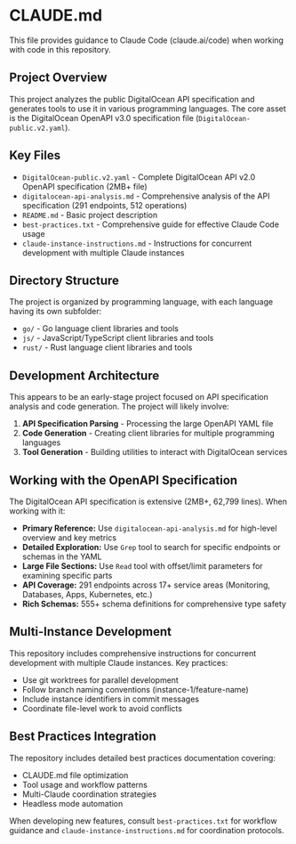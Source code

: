 # CLAUDE.md

This file provides guidance to Claude Code (claude.ai/code) when working with code in this repository.

## Project Overview

This project analyzes the public DigitalOcean API specification and generates tools to use it in various programming languages. The core asset is the DigitalOcean OpenAPI v3.0 specification file (`DigitalOcean-public.v2.yaml`).

## Key Files

- `DigitalOcean-public.v2.yaml` - Complete DigitalOcean API v2.0 OpenAPI specification (2MB+ file)
- `digitalocean-api-analysis.md` - Comprehensive analysis of the API specification (291 endpoints, 512 operations)
- `README.md` - Basic project description
- `best-practices.txt` - Comprehensive guide for effective Claude Code usage
- `claude-instance-instructions.md` - Instructions for concurrent development with multiple Claude instances

## Directory Structure

The project is organized by programming language, with each language having its own subfolder:

- `go/` - Go language client libraries and tools
- `js/` - JavaScript/TypeScript client libraries and tools  
- `rust/` - Rust language client libraries and tools

## Development Architecture

This appears to be an early-stage project focused on API specification analysis and code generation. The project will likely involve:

1. **API Specification Parsing** - Processing the large OpenAPI YAML file
2. **Code Generation** - Creating client libraries for multiple programming languages
3. **Tool Generation** - Building utilities to interact with DigitalOcean services

## Working with the OpenAPI Specification

The DigitalOcean API specification is extensive (2MB+, 62,799 lines). When working with it:
- **Primary Reference:** Use `digitalocean-api-analysis.md` for high-level overview and key metrics
- **Detailed Exploration:** Use `Grep` tool to search for specific endpoints or schemas in the YAML
- **Large File Sections:** Use `Read` tool with offset/limit parameters for examining specific parts
- **API Coverage:** 291 endpoints across 17+ service areas (Monitoring, Databases, Apps, Kubernetes, etc.)
- **Rich Schemas:** 555+ schema definitions for comprehensive type safety

## Multi-Instance Development

This repository includes comprehensive instructions for concurrent development with multiple Claude instances. Key practices:
- Use git worktrees for parallel development
- Follow branch naming conventions (instance-1/feature-name)
- Include instance identifiers in commit messages
- Coordinate file-level work to avoid conflicts

## Best Practices Integration

The repository includes detailed best practices documentation covering:
- CLAUDE.md file optimization
- Tool usage and workflow patterns
- Multi-Claude coordination strategies
- Headless mode automation

When developing new features, consult `best-practices.txt` for workflow guidance and `claude-instance-instructions.md` for coordination protocols.